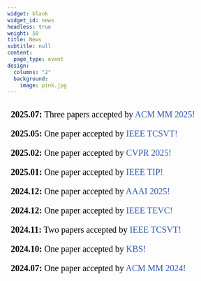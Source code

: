 ```yaml
---
widget: blank
widget_id: news
headless: true
weight: 50
title: News
subtitle: null
content:
  page_type: event
design:
  columns: "2"
  background:
    image: pink.jpg
---
```

<iframe srcdoc="<div style='height: 400px; font-size:20px; line-height:2.2;'>
<b>2025.07:</b> Three papers accepted by  <span style='color:rgb(51, 89, 175);'>ACM MM 2025! </span>  <br>
<b>2025.05:</b> One paper accepted by  <span style='color:rgb(51, 89, 175);'>IEEE TCSVT! </span>  <br>
<b>2025.02:</b> One paper accepted by  <span style='color:rgb(51, 89, 175);'>CVPR 2025! </span>  <br>
<b>2025.01:</b> One paper accepted by  <span style='color:rgb(51, 89, 175);'>IEEE TIP! </span>  <br>
<b>2024.12:</b> One paper accepted by  <span style='color:rgb(51, 89, 175);'>AAAI 2025! </span>  <br>
<b>2024.12:</b> One paper accepted by  <span style='color:rgb(51, 89, 175);'>IEEE TEVC! </span>  <br>
<b>2024.11:</b> Two papers accepted by  <span style='color:rgb(51, 89, 175);'>IEEE TCSVT!</span> <br>
<b>2024.10:</b> One paper accepted by  <span style='color:rgb(51, 89, 175);'>KBS!</span> <br>
<b>2024.07:</b> One paper accepted by  <span style='color:rgb(51, 89, 175);'>ACM MM 2024!</span> <br>
<b>2023.11:</b> One paper accepted by  <span style='color:rgb(51, 89, 175);'>IJCV! </span>  <br>
<b>2023.10:</b> One paper accepted by  <span style='color:rgb(51, 89, 175);'>IEEE TIP!</span>  Congrats Yingkai.  <br>
<b>2023.03:</b> One paper conditionally accepted by  <span style='color:rgb(51, 89, 175);'>SIGGRAPH 2023!</span>   <br>
<b>2023.02:</b> One paper accepted by  <span style='color:rgb(51, 89, 175);'>CVPR 2023!</span> <br>
<b>2022.03:</b> One paper accepted by  <span style='color:rgb(51, 89, 175);'>CVPR 2022!</span>  <br>
<b>2021.07:</b> One paper accepted by  <span style='color:rgb(51, 89, 175);'>ICCV 2021!</span>  <br>
<b>2021.06:</b> One paper accepted by  <span style='color:rgb(51, 89, 175);'>The Visual Computer (Proc. CGI 2021)!</span> <br>
<b>2021.03:</b> One paper accepted by  <span style='color:rgb(51, 89, 175);'>TCSVT!</span> <br>
<b>2020.03:</b> One paper accepted by  <span style='color:rgb(51, 89, 175);'>ICME 2020!</span> <br>
</div>" style="width:100%; height:400px;  border: none;"></iframe>
